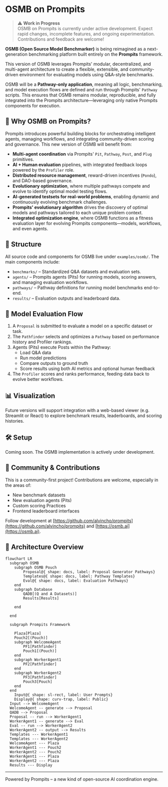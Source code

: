 # OSMB on Prompits
> ⚠️ **Work in Progress**  
> OSMB on Prompits is currently under active development. Expect rapid changes, incomplete features, and ongoing experimentation. Contributions and feedback are welcome!

**OSMB (Open Source Model Benchmarker)** is being reimagined as a next-generation benchmarking platform built entirely on the **Prompits** framework.

This version of OSMB leverages Prompits' modular, decentralized, and multi-agent architecture to create a flexible, extensible, and community-driven environment for evaluating models using Q&A-style benchmarks.

OSMB will be a **Pathway-only application**, meaning all logic, benchmarking, and model execution flows are defined and run through Prompits' `Pathway` scripts. This ensures that OSMB remains modular, reproducible, and fully integrated into the Prompits architecture—leveraging only native Prompits components for execution.

## 🚀 Why OSMB on Prompits?

Prompits introduces powerful building blocks for orchestrating intelligent agents, managing workflows, and integrating community-driven scoring and governance. This new version of OSMB will benefit from:

- **Multi-agent coordination** via Prompits' `Pit`, `Pathway`, `Post`, and `Plug` primitives.
- **AI + Human evaluation** pipelines, with integrated feedback loops powered by the `Profiler` role.
- **Distributed resource management**, reward-driven incentives (`Pondo`), and DAO-based governance.
- **Evolutionary optimization**, where multiple pathways compete and evolve to identify optimal model testing flows.
- **AI-generated testsets for real-world problems**, enabling dynamic and continuously evolving benchmark challenges.
- **Prompits' evolutionary algorithm** drives the discovery of optimal models and pathways tailored to each unique problem context.
- **Integrated optimization engine**, where OSMB functions as a fitness evaluation layer for evolving Prompits components—models, workflows, and even agents.

## 🧱 Structure

All source code and components for OSMB live under `examples/osmb/`. The main components include:

- `benchmarks/` – Standardized Q&A datasets and evaluation sets.
- `agents/` – Prompits agents (Pits) for running models, scoring answers, and managing evaluation workflows.
- `pathways/` – Pathway definitions for running model benchmarks end-to-end.
- `results/` – Evaluation outputs and leaderboard data.

## 🧠 Model Evaluation Flow

1. A `Proposal` is submitted to evaluate a model on a specific dataset or task.
2. The `Pathfinder` selects and optimizes a `Pathway` based on performance history and Profiler rankings.
3. Agents (Pits) execute Posts within the Pathway:
    - Load Q&A data
    - Run model predictions
    - Compare outputs to ground truth
    - Score results using both AI metrics and optional human feedback
4. The `Profiler` scores and ranks performance, feeding data back to evolve better workflows.

## 📊 Visualization

Future versions will support integration with a web-based viewer (e.g. Streamlit or React) to explore benchmark results, leaderboards, and scoring histories.

## 🛠️ Setup

Coming soon. The OSMB implementation is actively under development.

## 📣 Community & Contributions

This is a community-first project! Contributions are welcome, especially in the areas of:

- New benchmark datasets
- New evaluation agents (Pits)
- Custom scoring Practices
- Frontend leaderboard interfaces

Follow development at [https://github.com/alvincho/prompits](https://github.com/alvincho/prompits) and [https://osmb.ai](https://osmb.ai).
## 🧭 Architecture Overview

```mermaid
flowchart LR
  subgraph OSMB
    subgraph OSMB Pouch
        Proposal@{ shape: docs, label: Proposal Generator Pathways}
        Templates@{ shape: docs, label: Pathway Templates}
        Eval@{ shape: docs, label: Evaluation Pathways}
    end
    subgraph Database
        QADB[(Q and A Datasets)]
        Results[Results]

    end
    
  end

  subgraph Prompits Framework
    
    Plaza[Plaza]
    Pouch2[(Pouch)]
    subgraph WelcomeAgent
        PF1[Pathfinder]
        Pouch1[(Pouch)]
    end
    subgraph WorkerAgent1
        PF2[Pathfinder]
    end
    subgraph WorkerAgent2
        PF3[Pathfinder]
        Pouch3[Pouch]
    end
  end
    Input@{ shape: sl-rect, label: User Prompts}
    Display@{ shape: curv-trap, label: Public}
  Input --> WelcomeAgent
  WelcomeAgent -- generate --> Proposal
  QADB --> Proposal
  Proposal -- run --> WorkerAgent1
  WorkerAgent1 -- generate --> Eval
  Eval -- run --> WorkerAgent2
  WorkerAgent2 -- output --> Results
  Templates --- WorkerAgent1
  Templates --- WorkerAgent2
  WelcomeAgent --- Plaza
  WorkerAgent1 --- Pouch2
  WorkerAgent2 --- Pouch2
  WorkerAgent1 --- Plaza
  WorkerAgent2 --- Plaza
  Results --- Display
```
---
Powered by Prompits – a new kind of open-source AI coordination engine.
